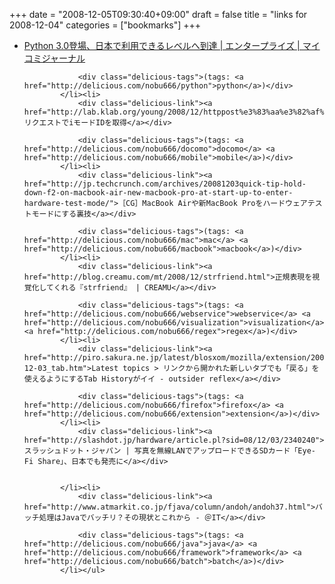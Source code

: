 +++
date = "2008-12-05T09:30:40+09:00"
draft = false
title = "links for 2008-12-04"
categories = ["bookmarks"]
+++

<ul class="delicious"><li>
                <div class="delicious-link"><a href="http://journal.mycom.co.jp/news/2008/12/04/041/index.html">Python 3.0登場、日本で利用できるレベルへ到達 | エンタープライズ | マイコミジャーナル</a></div>
                
                <div class="delicious-tags">(tags: <a href="http://delicious.com/nobu666/python">python</a>)</div>
            </li><li>
                <div class="delicious-link"><a href="http://lab.klab.org/young/2008/12/httppost%e3%83%aa%e3%82%af%e3%82%a8%e3%82%b9%e3%83%88%e3%81%a7i%e3%83%a2%e3%83%bc%e3%83%89id%e3%82%92%e5%8f%96%e5%be%97/">HTTP/POSTリクエストでiモードIDを取得</a></div>
                
                <div class="delicious-tags">(tags: <a href="http://delicious.com/nobu666/docomo">docomo</a> <a href="http://delicious.com/nobu666/mobile">mobile</a>)</div>
            </li><li>
                <div class="delicious-link"><a href="http://jp.techcrunch.com/archives/20081203quick-tip-hold-down-f2-on-macbook-air-new-macbook-pro-at-start-up-to-enter-hardware-test-mode/">［CG］MacBook Airや新MacBook Proをハードウェアテストモードにする裏技</a></div>
                
                <div class="delicious-tags">(tags: <a href="http://delicious.com/nobu666/mac">mac</a> <a href="http://delicious.com/nobu666/macbook">macbook</a>)</div>
            </li><li>
                <div class="delicious-link"><a href="http://blog.creamu.com/mt/2008/12/strfriend.html">正規表現を視覚化してくれる『strfriend』 | CREAMU</a></div>
                
                <div class="delicious-tags">(tags: <a href="http://delicious.com/nobu666/webservice">webservice</a> <a href="http://delicious.com/nobu666/visualization">visualization</a> <a href="http://delicious.com/nobu666/regex">regex</a>)</div>
            </li><li>
                <div class="delicious-link"><a href="http://piro.sakura.ne.jp/latest/blosxom/mozilla/extension/2008-12-03_tab.htm">Latest topics > リンクから開かれた新しいタブでも「戻る」を使えるようにするTab Historyがイイ - outsider reflex</a></div>
                
                <div class="delicious-tags">(tags: <a href="http://delicious.com/nobu666/firefox">firefox</a> <a href="http://delicious.com/nobu666/extension">extension</a>)</div>
            </li><li>
                <div class="delicious-link"><a href="http://slashdot.jp/hardware/article.pl?sid=08/12/03/2340240">スラッシュドット・ジャパン | 写真を無線LANでアップロードできるSDカード「Eye-Fi Share」、日本でも発売に</a></div>
                
                
            </li><li>
                <div class="delicious-link"><a href="http://www.atmarkit.co.jp/fjava/column/andoh/andoh37.html">バッチ処理はJavaでバッチリ？その現状とこれから - ＠IT</a></div>
                
                <div class="delicious-tags">(tags: <a href="http://delicious.com/nobu666/java">java</a> <a href="http://delicious.com/nobu666/framework">framework</a> <a href="http://delicious.com/nobu666/batch">batch</a>)</div>
            </li></ul>
